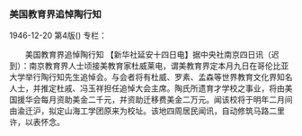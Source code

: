 ### 美国教育界追悼陶行知

1946-12-20
第4版()
专栏：

　　美国教育界追悼陶行知
    【新华社延安十四日电】据中央社南京四日讯（迟到）：南京教育界人士顷接美教育家杜威莱电，谓美教育界定本月九日在哥伦比亚大学举行陶行知先生追悼会。与会者将有杜威、罗素、孟森等世界教育文化界知名人士，并推定杜戚、冯玉祥担任追悼大会主席。陶氏所遗育才学校之事业，将由美国援华会每月资助美金二千元，并资助迁移费美金二万元。闻该校将于明年二月间由渝迁沪，拟定山海工学团原来为校址。该地四周居民闻讯，自动修筑马路二里许，以表怀念。

